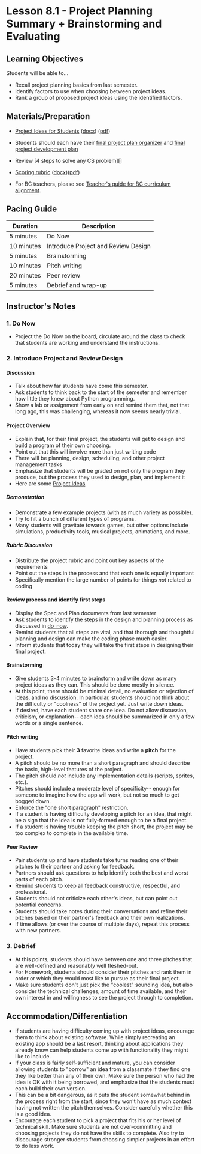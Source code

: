 # Lesson 8.1 - Project Planning Summary + Brainstorming and Evaluating

## Learning Objectives

Students will be able to...

* Recall project planning basics from last semester.
* Identify factors to use when choosing between project ideas.
* Rank a group of proposed project ideas using the identified factors.

## Materials/Preparation

* [Project Ideas for Students](project_ideas.md) ([docx](https://github.com/TEALSK12/2nd-semester-introduction-to-computer-science/raw/master/units/8_unit/01_lesson/project_ideas.docx)) ([pdf](https://github.com/TEALSK12/2nd-semester-introduction-to-computer-science/raw/master/units/8_unit/01_lesson/project_ideas.pdf))
* Students should each have their [final project plan organizer][] and [final project development plan][]
* Review [4 steps to solve any CS problem][]
* [Scoring rubric](../rubric.md) ([docx](../rubric.docx))([pdf](../rubric.pdf))

* For BC teachers, please see [Teacher's guide for BC curriculum alignment](01_lesson_canada.md).

## Pacing Guide

| Duration  | Description                                   |
| --------- | --------------------------------------------- |
| 5 minutes | Do Now |
| 10 minutes | Introduce Project and Review Design|
| 5 minutes | Brainstorming |
| 10 minutes | Pitch writing |
| 20 minutes | Peer review  |
| 5 minutes | Debrief and wrap-up|

## Instructor's Notes

### 1. Do Now

* Project the Do Now on the board, circulate around the class to check that students are working and understand the instructions.

### 2. Introduce Project and Review Design

#### Discussion

* Talk about how far students have come this semester.
* Ask students to think back to the start of the semester and remember how little they knew about Python programming.
* Show a lab or assignment from early on and remind them that, not that long ago, this was challenging, whereas it now seems nearly trivial.

#### Project Overview

* Explain that, for their final project, the students will get to design and build a program of their own choosing.
* Point out that this will involve more than just writing code
* There will be planning, design, scheduling, and other project management tasks
* Emphasize that students will be graded on not only the program they produce, but the process they used to design, plan, and implement it
* Here are some [Project Ideas](projectideas.md)

##### Demonstration

* Demonstrate a few example projects (with as much variety as possible).
* Try to hit a bunch of different types of programs.  
* Many students will gravitate towards games, but other options include simulations, productivity tools, musical projects, animations, and more.

##### Rubric Discussion

* Distribute the project rubric and point out key aspects of the requirements
* Point out the steps in the process and that each one is equally important
* Specifically mention the large number of points for things _not_ related to coding

#### Review process and identify first steps

* Display the Spec and Plan documents from last semester
* Ask students to identify the steps in the design and planning process as discussed in [do_now](do_now.md).
* Remind students that all steps are vital, and that thorough and thoughtful planning and design can make the coding phase much easier.
* Inform students that today they will take the first steps in designing their final project.

#### Brainstorming

* Give students 3-4 minutes to brainstorm and write down as many project ideas as they can.  This should be done mostly in silence.
* At this point, there should be minimal detail, no evaluation or rejection of ideas, and no discussion.  In particular, students should not think about the difficulty or "coolness" of the project yet.  Just write down ideas.
* If desired, have each student share one idea.  Do not allow discussion, criticism, or explanation-- each idea should be summarized in only a few words or a single sentence.

#### Pitch writing

* Have students pick their **3** favorite ideas and write a **pitch** for the project.  
* A pitch should be no more than a short paragraph and should describe the basic, high-level features of the project.  
* The pitch should _not_ include any implementation details (scripts, sprites, etc.).
* Pitches should include a moderate level of specificity-- enough for someone to imagine how the app will work, but not so much to get bogged down.  
* Enforce the "one short paragraph" restriction.
* If a student is having difficulty developing a pitch for an idea, that might be a sign that the idea is not fully-formed enough to be a final project.
* If a student is having trouble keeping the pitch short, the project may be too complex to complete in the available time.

#### Peer Review

* Pair students up and have students take turns reading one of their pitches to their partner and asking for feedback.  
* Partners should ask questions to help identify both the best and worst parts of each pitch.
* Remind students to keep all feedback constructive, respectful, and professional.  
* Students should not criticize each other's ideas, but can point out potential concerns.
* Students should take notes during their conversations and refine their pitches based on their partner's feedback and their own realizations.
* If time allows (or over the course of multiple days), repeat this process with new partners.

### 3. Debrief

* At this points, students should have between one and three pitches that are well-defined and reasonably well fleshed-out.  
* For Homework, students should consider their pitches and rank them in order or which they would most like to pursue as their final project.
* Make sure students don't just pick the "coolest" sounding idea, but also consider the technical challenges, amount of time available, and their own interest in and willingness to see the project through to completion.

## Accommodation/Differentiation

* If students are having difficulty coming up with project ideas, encourage them to think about existing software.  While simply recreating an existing app should be a last resort, thinking about applications they already know can help students come up with functionality they might like to include.
* If your class is fairly self-sufficient and mature, you can consider allowing students to "borrow" an idea from a classmate if they find one they like better than any of their own.  Make sure the person who had the idea is OK with it being borrowed, and emphasize that the students must each build their own version.
* This can be a bit dangerous, as it puts the student somewhat behind in the process right from the start, since they won't have as much context having not written the pitch themselves.  Consider carefully whether this is a good idea.
* Encourage each student to pick a project that fits his or her level of technical skill.  Make sure students are not over-committing and choosing projects they do not have the skills to complete.  Also try to discourage stronger students from choosing simpler projects in an effort to do less work.

[final project plan organizer]: https://github.com/TEALSK12/2nd-semester-introduction-to-computer-science/raw/master/units/8_unit/final_project_plan_organizer.docx

[final project development plan]: https://github.com/TEALSK12/2nd-semester-introduction-to-computer-science/raw/master/units/8_unit/final_project_development_plan.docx
